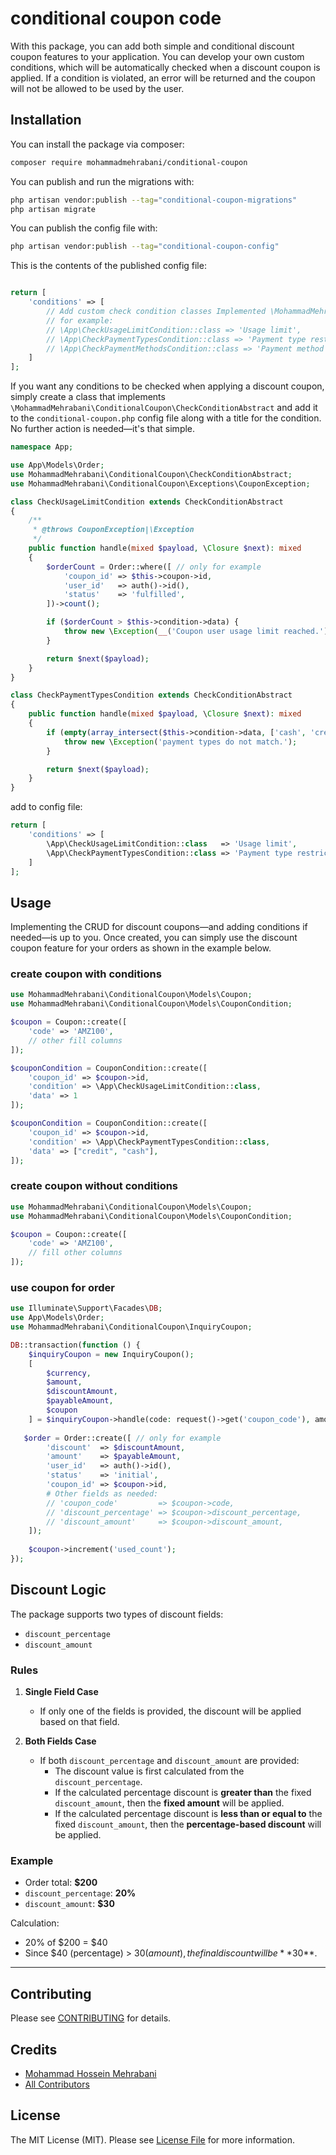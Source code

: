 # conditional coupon code

With this package, you can add both simple and conditional discount coupon features to your application. You can develop your own custom conditions, which will be automatically checked when a discount coupon is applied. If a condition is violated, an error will be returned and the coupon will not be allowed to be used by the user.
## Installation

You can install the package via composer:

```bash
composer require mohammadmehrabani/conditional-coupon
```

You can publish and run the migrations with:

```bash
php artisan vendor:publish --tag="conditional-coupon-migrations"
php artisan migrate
```

You can publish the config file with:

```bash
php artisan vendor:publish --tag="conditional-coupon-config"
```

This is the contents of the published config file:

```php

return [
    'conditions' => [
        // Add custom check condition classes Implemented \MohammadMehrabani\ConditionalCoupon\CheckConditionAbstract 
        // for example:
        // \App\CheckUsageLimitCondition::class => 'Usage limit',
        // \App\CheckPaymentTypesCondition::class => 'Payment type restriction',
        // \App\CheckPaymentMethodsCondition::class => 'Payment method restriction',
    ]
];
```

If you want any conditions to be checked when applying a discount coupon, simply create a class that implements `\MohammadMehrabani\ConditionalCoupon\CheckConditionAbstract` and add it to the `conditional-coupon.php` config file along with a title for the condition. No further action is needed—it's that simple.

```php
namespace App;

use App\Models\Order;
use MohammadMehrabani\ConditionalCoupon\CheckConditionAbstract;
use MohammadMehrabani\ConditionalCoupon\Exceptions\CouponException;

class CheckUsageLimitCondition extends CheckConditionAbstract
{
    /**
     * @throws CouponException|\Exception
     */
    public function handle(mixed $payload, \Closure $next): mixed
    {
        $orderCount = Order::where([ // only for example
            'coupon_id' => $this->coupon->id,
            'user_id'   => auth()->id(),
            'status'    => 'fulfilled',
        ])->count();

        if ($orderCount > $this->condition->data) {
            throw new \Exception(__('Coupon user usage limit reached.'), 400);
        }

        return $next($payload);
    }
}

class CheckPaymentTypesCondition extends CheckConditionAbstract
{
    public function handle(mixed $payload, \Closure $next): mixed
    {
        if (empty(array_intersect($this->condition->data, ['cash', 'credit']))) {
            throw new \Exception('payment types do not match.');
        }

        return $next($payload);
    }
}

```

add to config file:

```php
return [
    'conditions' => [
        \App\CheckUsageLimitCondition::class   => 'Usage limit',
        \App\CheckPaymentTypesCondition::class => 'Payment type restriction',
    ]
];
```

## Usage

Implementing the CRUD for discount coupons—and adding conditions if needed—is up to you. Once created, you can simply use the discount coupon feature for your orders as shown in the example below.

### create coupon with conditions

```php
use MohammadMehrabani\ConditionalCoupon\Models\Coupon;
use MohammadMehrabani\ConditionalCoupon\Models\CouponCondition;

$coupon = Coupon::create([
    'code' => 'AMZ100',
    // other fill columns
]);

$couponCondition = CouponCondition::create([
    'coupon_id' => $coupon->id,
    'condition' => \App\CheckUsageLimitCondition::class,
    'data' => 1
]);

$couponCondition = CouponCondition::create([
    'coupon_id' => $coupon->id,
    'condition' => \App\CheckPaymentTypesCondition::class,
    'data' => ["credit", "cash"],
]);
```

### create coupon without conditions

```php
use MohammadMehrabani\ConditionalCoupon\Models\Coupon;
use MohammadMehrabani\ConditionalCoupon\Models\CouponCondition;

$coupon = Coupon::create([
    'code' => 'AMZ100',
    // fill other columns
]);
```

### use coupon for order

```php
use Illuminate\Support\Facades\DB;
use App\Models\Order;
use MohammadMehrabani\ConditionalCoupon\InquiryCoupon;

DB::transaction(function () {
    $inquiryCoupon = new InquiryCoupon();
    [
        $currency,
        $amount,
        $discountAmount,
        $payableAmount,
        $coupon
    ] = $inquiryCoupon->handle(code: request()->get('coupon_code'), amount: 1000000, locked: true);
   
   $order = Order::create([ // only for example
        'discount'  => $discountAmount,
        'amount'    => $payableAmount,
        'user_id'   => auth()->id(),
        'status'    => 'initial',
        'coupon_id' => $coupon->id,
        # Other fields as needed:
        // 'coupon_code'         => $coupon->code,
        // 'discount_percentage' => $coupon->discount_percentage,
        // 'discount_amount'     => $coupon->discount_amount,
    ]);
    
    $coupon->increment('used_count');
});
```

## Discount Logic

The package supports two types of discount fields:

- `discount_percentage`
- `discount_amount`

### Rules

1. **Single Field Case**
    - If only one of the fields is provided, the discount will be applied based on that field.

2. **Both Fields Case**
    - If both `discount_percentage` and `discount_amount` are provided:
        - The discount value is first calculated from the `discount_percentage`.
        - If the calculated percentage discount is **greater than** the fixed `discount_amount`, then the **fixed amount** will be applied.
        - If the calculated percentage discount is **less than or equal to** the fixed `discount_amount`, then the **percentage-based discount** will be applied.

### Example

- Order total: **$200**
- `discount_percentage`: **20%**
- `discount_amount`: **$30**

Calculation:
- 20% of $200 = $40
- Since $40 (percentage) > $30 (amount), the final discount will be **$30**.

---

## Contributing

Please see [CONTRIBUTING](CONTRIBUTING.md) for details.

## Credits

- [Mohammad Hossein Mehrabani](https://github.com/mohammadmehrabani)
- [All Contributors](../../contributors)

## License

The MIT License (MIT). Please see [License File](LICENSE.md) for more information.
